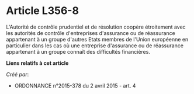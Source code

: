 # Article L356-8

L'Autorité de contrôle prudentiel et de résolution coopère étroitement avec les autorités de contrôle d'entreprises
d'assurance ou de réassurance appartenant à un groupe d'autres Etats membres de l'Union européenne en particulier dans les
cas où une entreprise d'assurance ou de réassurance appartenant à un groupe connaît des difficultés financières.

**Liens relatifs à cet article**

_Créé par_:

  - ORDONNANCE n°2015-378 du 2 avril 2015 - art. 4
